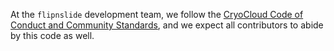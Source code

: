 At the `flipnslide` development team, we follow the [CryoCloud Code of Conduct and Community Standards](https://book.cryointhecloud.com/content/Code_of_Conduct.html), and we expect all contributors to abide by this code as well. 
